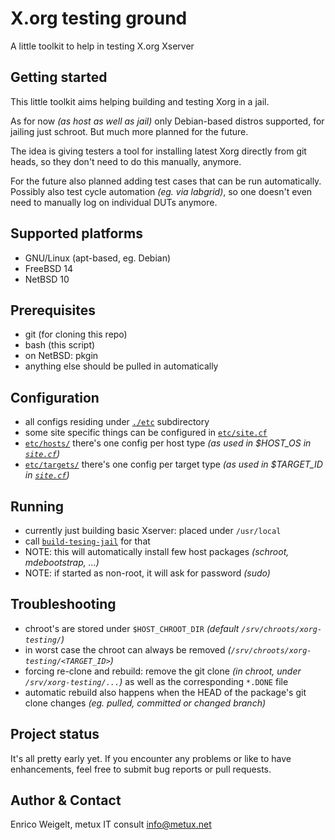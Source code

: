 # X.org testing ground

A little toolkit to help in testing X.org Xserver

## Getting started

This little toolkit aims helping building and testing Xorg in a jail.

As for now *(as host as well as jail)* only Debian-based distros supported,
for jailing just schroot. But much more planned for the future.

The idea is giving testers a tool for installing latest Xorg directly 
from git heads, so they don't need to do this manually, anymore.

For the future also planned adding test cases that can be run automatically.
Possibly also test cycle automation *(eg. via labgrid)*, so one doesn't even
need to manually log on individual DUTs anymore.

## Supported platforms

* GNU/Linux (apt-based, eg. Debian)
* FreeBSD 14
* NetBSD 10

## Prerequisites

* git (for cloning this repo)
* bash (this script)
* on NetBSD: pkgin
* anything else should be pulled in automatically

## Configuration

* all configs residing under [`./etc`](etc) subdirectory
* some site specific things can be configured in [`etc/site.cf`](etc/site.cf)
* [`etc/hosts/`](etc/hosts) there's one config per host type *(as used in $HOST_OS in [`site.cf`](etc/site.cf))*
* [`etc/targets/`](etc/targets) there's one config per target type *(as used in $TARGET_ID in [`site.cf`](etc/site.cf))*

## Running

* currently just building basic Xserver: placed under `/usr/local`
* call [`build-tesing-jail`](build-testing-jail) for that
* NOTE: this will automatically install few host packages *(schroot, mdebootstrap, ...)*
* NOTE: if started as non-root, it will ask for password *(sudo)*

## Troubleshooting

* chroot's are stored under `$HOST_CHROOT_DIR` *(default `/srv/chroots/xorg-testing/`)*
* in worst case the chroot can always be removed *(`/srv/chroots/xorg-testing/<TARGET_ID>`)*
* forcing re-clone and rebuild: remove the git clone *(in chroot, under `/srv/xorg-testing/...`)* as well as the corresponding `*.DONE` file
* automatic rebuild also happens when the HEAD of the package's git clone changes *(eg. pulled, committed or changed branch)*

## Project status

It's all pretty early yet. If you encounter any problems or like to have enhancements,
feel free to submit bug reports or pull requests.

## Author & Contact

Enrico Weigelt, metux IT consult <info@metux.net>
